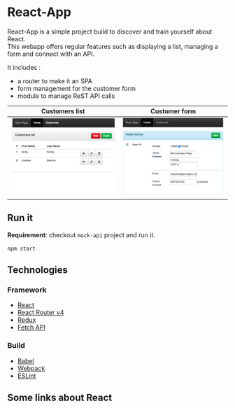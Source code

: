 # React-App

React-App is a simple project build to discover and train yourself about React.  
This webapp offers regular features such as displaying a list, managing a form and connect with an API.

It includes :
* a router to make it an SPA
* form management for the customer form 
* module to manage ReST API calls

|Customers list| Customer form|
|--------------|--------------|
|![customers-list](../img/customers-list.png)|![customer-edit](../img/customer-edit.png)|

## Run it

**Requirement**: checkout `mock-api` project and run it.

```
npm start
```

## Technologies

### Framework
* [React](https://reactjs.org/tutorial/tutorial.html#what-is-react)
* [React Router v4](https://medium.com/@thejasonfile/basic-intro-to-react-router-v4-a08ae1ba5c42)
* [Redux](https://redux.js.org/introduction/core-concepts)
* [Fetch API](https://www.npmjs.com/package/whatwg-fetch)

### Build
* [Babel](https://babeljs.io/)
* [Webpack](https://webpack.js.org/concepts/)
* [ESLint](https://eslint.org/docs/user-guide/getting-started)

## Some links about React